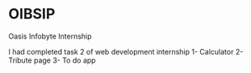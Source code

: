 # OIBSIP
Oasis Infobyte Internship

I had completed task 2 of web development internship
1- Calculator
2- Tribute page
3- To do app
